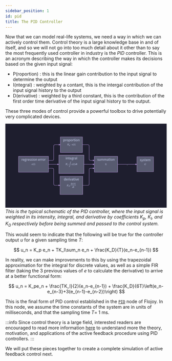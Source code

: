 ```yaml
---
sidebar_position: 1
id: pid
title: The PID Controller
---
```


Now that we can model real-life systems, we need a way in which we can actively control them. Control theory is a large knowledge base in and of itself, and so we will not go into too much detail about it other than to say the most frequently used controller in industry is the *PID* controller. This is an acronym describing the way in which the controller makes its decisions based on the given input signal:

- P(roportion) : this is the linear gain contribution to the input signal to determine the output
- I(ntegral) : weighted by a contant, this is the intergal contribution of the input signal history to the output
- D(erivative) : weighted by a third constant, this is the contribution of the first order time derivative of the input signal history to the output.

These three modes of control provide a powerful toolbox to drive potentially very complicated devices.

![image](/img/active_feedback/PID.png)
*This is the typical schematic of the PID controller, where the input signal is weighted in its intensity, integral, and derivative by coefficients $K_p$, $K_I$, and $K_D$ respectively before being summed and passed to the control system.*

This would seem to indicate that the following will be true for the controller output $u$ for a given sampling time $T$:

$$
u_n = K_p e_n + TK_I\sum_n e_n + \frac{K_D}{T}(e_n-e_{n-1})
$$

In reality, we can make improvements to this by using the trapezoidal approximation for the integral for discrete values, as well as a simple FIR filter (taking the 3 previous values of $e$ to calculate the derivative) to arrive at a better functional form:

$$
u_n = K_pe_n + \frac{TK_I}{2}(e_n-e_{n-1}) + \frac{K_D}{6T}\left(e_n-e_{n-3}+3(e_{n-1}-e_{n-2})\right)
$$

This is the final form of PID control established in the [`PID`](https://github.com/flojoy-io/nodes/blob/main/TRANSFORMERS/SIGNAL_PROCESSING/PID/PID.py) node of Flojoy. In this node, we assume the time constants of the system are in units of milliseconds, and that the sampling time $T=$ 1 ms. 

:::info
Since control theory is a large field, interested readers are encouraged to read more information [here](https://en.wikipedia.org/wiki/PID_controller) to understand more the theory, motivation, and applications of the active feedback procedure using PID controllers.
:::

We will put these pieces together to create a complete simulation of active feedback control next.